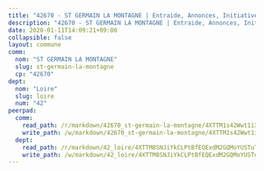 ```yaml
---
title: "42670 - ST GERMAIN LA MONTAGNE | Entraide, Annonces, Initiatives"
description: "42670 - ST GERMAIN LA MONTAGNE | Entraide, Annonces, Initiatives"
date: 2020-01-11T14:09:21+09:00
collapsible: false
layout: commune
comm:
  nom: "ST GERMAIN LA MONTAGNE"
  slug: st-germain-la-montagne
  cp: "42670"
dept:
  nom: "Loire"
  slug: loire
  num: "42"
peerpad:
  comm:
    read_path: /r/markdown/42670_st-germain-la-montagne/4XTTM1s42Wwt1i3b9Ht1aDGCM1ypGVPpkrLoUYGAARMvdGqdz
    write_path: /w/markdown/42670_st-germain-la-montagne/4XTTM1s42Wwt1i3b9Ht1aDGCM1ypGVPpkrLoUYGAARMvdGqdz-K3TgUB8uJaXtgE3CgVM44Mj4de6Gs7BJYq5eF88iKNh6VKg4WAVvFtaFmmT49vaJVwk1dqnmhKZ2QsPHVbfQ5u2aufgn3zetXHf6Prp5TszreCkijhcVLpyukwPz8ZJsX2HPLmTn
  dept:
    read_path: /r/markdown/42_loire/4XTTM8SNJiYkCLPtBfEQExdM2GQMoYUSTuTytLrQfQVaaYJeW
    write_path: /w/markdown/42_loire/4XTTM8SNJiYkCLPtBfEQExdM2GQMoYUSTuTytLrQfQVaaYJeW-K3TgUi5YJecchkttgL3M6Pu99u8hH2akRrHDb4XXZXATCvGiyzrNbe23fQbzNYiKWDR2re6vQN4Gxv5BQ2dayjGg1AqxtpHRtgi6cm74UeqjVtXM2ZJFa6mvBKTRc4s3X6tJYycN
---
```


